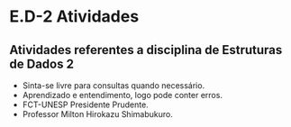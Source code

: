 # E.D-2 Atividades
## Atividades referentes a disciplina de Estruturas de Dados 2

* Sinta-se livre para consultas quando necessário.
* Aprendizado e entendimento, logo pode conter erros.
* FCT-UNESP Presidente Prudente.
* Professor Milton Hirokazu Shimabukuro.
